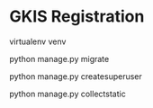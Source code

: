# GKIS Registration

virtualenv venv

python manage.py migrate

python manage.py createsuperuser

python manage.py collectstatic
